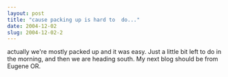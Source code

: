 ```yaml
---
layout: post
title: "cause packing up is hard to  do..."
date: 2004-12-02
slug: 2004-12-02-2
---
```


actually we&apos;re mostly packed up and it was easy.  Just a little bit left to do in the morning, and then we are heading south.  My next blog should be from Eugene OR.


